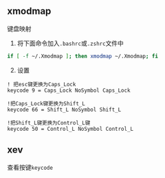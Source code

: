 ## xmodmap 
键盘映射
1. 将下面命令加入`.bashrc`或`.zshrc`文件中
```bash
if [ -f ~/.Xmodmap ]; then xmodmap ~/.Xmodmap; fi
```
2. 设置
```
! 把esc键更换为Caps_Lock
keycode 9 = Caps_Lock NoSymbol Caps_Lock

!把Caps_Lock键更换为Shift_L
keycode 66 = Shift_L NoSymbol Shift_L

!把Shift_L键更换为Control_L键 
keycode 50 = Control_L NoSymbol Control_L
```
## xev
查看按键`keycode`
<!--stackedit_data:
eyJoaXN0b3J5IjpbNjEyNDgyNzQ5XX0=
-->